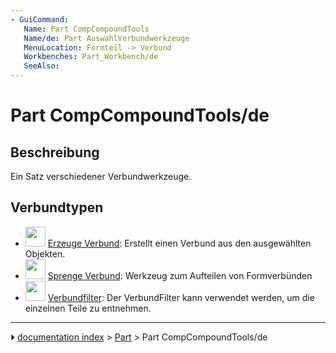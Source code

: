 ```yaml
---
- GuiCommand:
   Name: Part CompCompoundTools
   Name/de: Part AuswahlVerbundwerkzeuge
   MenuLocation: Formteil -> Verbund
   Workbenches: Part_Workbench/de
   SeeAlso: 
---
```


# Part CompCompoundTools/de

## Beschreibung

Ein Satz verschiedener Verbundwerkzeuge.

## Verbundtypen

-   <img alt="" src=images/Part_Compound.svg  style="width:32px;"> [Erzeuge Verbund](Part_Compound/de.md): Erstellt einen Verbund aus den ausgewählten Objekten.
-   <img alt="" src=images/Part_ExplodeCompound.svg  style="width:32px;"> [Sprenge Verbund](Part_ExplodeCompound/de.md): Werkzeug zum Aufteilen von Formverbünden
-   <img alt="" src=images/Part_Compound‏‎Filter.svg  style="width:32px;"> [Verbundfilter](Part_Compound‏‎Filter/de.md): Der VerbundFilter kann verwendet werden, um die einzelnen Teile zu entnehmen.



---
⏵ [documentation index](../README.md) > [Part](Part_Workbench.md) > Part CompCompoundTools/de

